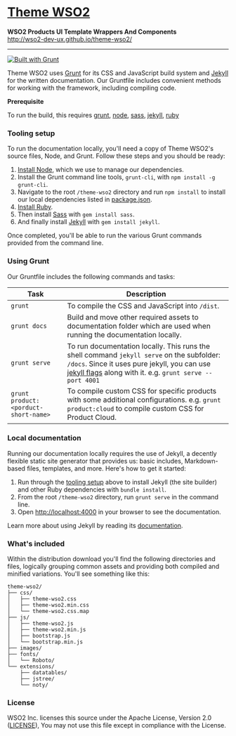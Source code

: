 # [Theme WSO2](http://wso2-dev-ux.github.io/theme-wso2/)

**WSO2 Products UI Template Wrappers And Components**   
http://wso2-dev-ux.github.io/theme-wso2/

---

[![Built with Grunt](https://cdn.gruntjs.com/builtwith.png)](http://gruntjs.com/)

Theme WSO2 uses [Grunt](http://gruntjs.com) for its CSS and JavaScript build system and [Jekyll](https://jekyllrb.com/) for the written documentation. 
Our Gruntfile includes convenient methods for working with the framework, including compiling code.

**Prerequisite**

To run the build, this requires [grunt](grunt-install), [node](node-install), [sass](sass-install), [jekyll](jekyll-install), [ruby](ruby-install)

### Tooling setup

To run the documentation locally, you'll need a copy of Theme WSO2's source files, Node, and Grunt. Follow these steps and you should be ready:

1. [Install Node](node-install), which we use to manage our dependencies.
2. Install the Grunt command line tools, `grunt-cli`, with `npm install -g grunt-cli`.
3. Navigate to the root `/theme-wso2` directory and run `npm install` to install our local dependencies listed in [package.json](https://github.com/wso2-dev-ux/theme-wso2/blob/master/package.json).
4. [Install Ruby](ruby-install).
5. Then install [Sass](sass-install) with `gem install sass`. 
6. And finally install [Jekyll](jekyll-install) with `gem install jekyll`.

[grunt-install]: http://gruntjs.com/getting-started
[node-install]: https://nodejs.org/download
[jekyll-install]: https://jekyllrb.com/docs/installation
[sass-install]: http://sass-lang.com/install
[ruby-install]: https://www.ruby-lang.org/en/documentation/installation

Once completed, you'll be able to run the various Grunt commands provided from the command line.

### Using Grunt

Our Gruntfile includes the following commands and tasks:

| Task | Description |
| --- | --- |
| `grunt` | To compile the CSS and JavaScript into `/dist`. |
| `grunt docs` | Build and move other required assets to documentation folder which are used when running the documentation locally. |
| `grunt serve` | To run documentation locally. This runs the shell command `jekyll serve` on the subfolder: `/docs`. Since it uses pure jekyll, you can use [jekyll flags](https://jekyllrb.com/docs/configuration/) along with it. e.g. `grunt serve --port 4001` |
| `grunt product:<porduct-short-name>` | To compile custom CSS for specific products with some additional configurations. e.g. `grunt product:cloud` to compile custom CSS for Product Cloud. |

### Local documentation

Running our documentation locally requires the use of Jekyll, a decently flexible static site generator that provides us: 
basic includes, Markdown-based files, templates, and more. Here's how to get it started:

1. Run through the [tooling setup](#tooling-setup) above to install Jekyll (the site builder) and other Ruby dependencies with `bundle install`.
2. From the root `/theme-wso2` directory, run `grunt serve` in the command line.
3. Open <http://localhost:4000> in your browser to see the documentation.

Learn more about using Jekyll by reading its [documentation](https://jekyllrb.com/docs/home/).

### What's included

Within the distribution download you'll find the following directories and files, 
logically grouping common assets and providing both compiled and minified variations. You'll see something like this:

```
theme-wso2/
├── css/
│   ├── theme-wso2.css
│   ├── theme-wso2.min.css
│   └── theme-wso2.css.map
├── js/
│   ├── theme-wso2.js
│   ├── theme-wso2.min.js
│   ├── bootstrap.js
│   └── bootstrap.min.js
├── images/
├── fonts/
│   └── Roboto/
└── extensions/
    ├── datatables/
    ├── jstree/
    └── noty/
```

### License

WSO2 Inc. licenses this source under the Apache License, Version 2.0 ([LICENSE](LICENSE)), You may not use this file except in compliance with the License.

